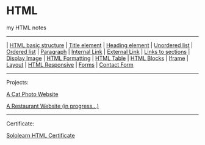 # HTML
my HTML notes
***
| [HTML basic structure](https://ethankclam.github.io/HTML/html.html) | [Title element](https://ethankclam.github.io/HTML/title.html) | [Heading element](https://ethankclam.github.io/HTML/headings.html) | [Unordered list](https://ethankclam.github.io/HTML/ullist.html) | [Ordered list](https://ethankclam.github.io/HTML/ol.html) | [Paragraph](https://ethankclam.github.io/HTML/p.html) | [Internal Link](https://ethankclam.github.io/HTML/itnlink.html) | [External Link](https://ethankclam.github.io/HTML/extlink.html) | [Links to sections](https://ethankclam.github.io/HTML/links.html) | [Display Image](https://ethankclam.github.io/HTML/displayimage.html) | [HTML Formatting](https://ethankclam.github.io/HTML/formatting.html) | [HTML Table](https://ethankclam.github.io/HTML/table.html) | [HTML Blocks](https://ethankclam.github.io/HTML/blocks.html) | [Iframe](https://ethankclam.github.io/HTML/iframe.html) | [Layout](https://ethankclam.github.io/HTML/layout.html) | [HTML Responsive](https://ethankclam.github.io/HTML/resp.html) | [Forms](https://ethankclam.github.io/HTML/form.html) | [Contact Form](https://ethankclam.github.io/HTML/contact.html)

***
Projects:

[A Cat Photo Website](https://ethankclam.github.io/sites/catphotoapp/catphotoapp.html)

[A Restaurant Website (in progress...)](https://ethankclam.github.io/restaurantonline/index.html)

***
Certificate:

[Sololearn HTML Certificate](https://www.sololearn.com/Certificate/1014-7163891/pdf)
